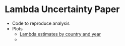 # Lambda Uncertainty Paper

- Code to reproduce analysis
- Plots
    - [Lambda estimates by country and year](https://github.com/sdaza/lambda-uncertainty/blob/master/output/plots/le_estimate_selection.pdf)
    - 

